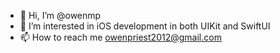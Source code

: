- 👋 Hi, I’m @owenmp
- 👀 I’m interested in iOS development in both UIKit and SwiftUI
- 📫 How to reach me owenpriest2012@gmail.com
